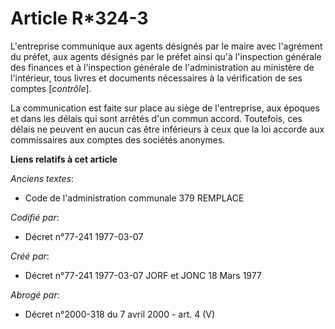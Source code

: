 # Article R*324-3

L'entreprise communique aux agents désignés par le maire avec l'agrément du préfet, aux agents désignés par le préfet ainsi
qu'à l'inspection générale des finances et à l'inspection générale de l'administration au ministère de l'intérieur, tous
livres et documents nécessaires à la vérification de ses comptes [*contrôle*].

La communication est faite sur place au siège de l'entreprise, aux époques et dans les délais qui sont arrêtés d'un commun
accord. Toutefois, ces délais ne peuvent en aucun cas être inférieurs à ceux que la loi accorde aux commissaires aux comptes
des sociétés anonymes.

**Liens relatifs à cet article**

_Anciens textes_:

  - Code de l'administration communale 379 REMPLACE

_Codifié par_:

  - Décret n°77-241 1977-03-07

_Créé par_:

  - Décret n°77-241 1977-03-07 JORF et JONC 18 Mars 1977

_Abrogé par_:

  - Décret n°2000-318 du 7 avril 2000 - art. 4 (V)
